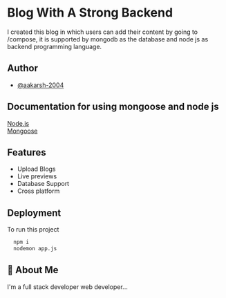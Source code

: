 
# Blog With A Strong Backend

I created this blog in which users can add their content by going to /compose, it is supported by mongodb as the database and node js as backend programming language.


## Author

- [@aakarsh-2004](https://www.github.com/aakarsh-2004)


## Documentation for using mongoose and node js

[Node.js](https://nodejs.org/en/docs) \
[Mongoose](https://mongoosejs.com/docs/)


## Features

- Upload Blogs
- Live previews
- Database Support
- Cross platform


## Deployment

To run this project

```bash
  npm i 
  nodemon app.js
```


## 🚀 About Me
I'm a full stack developer web developer...

